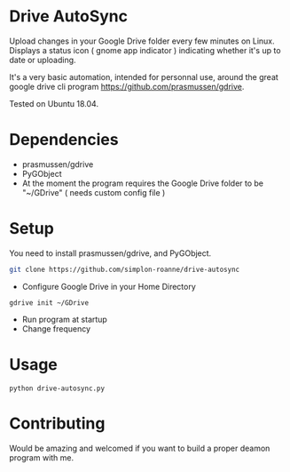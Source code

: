# Drive AutoSync

Upload changes in your Google Drive folder every few minutes on Linux.
Displays a status icon ( gnome app indicator ) indicating whether it's up to date or uploading.

It's a very basic automation, intended for personnal use, around the great google drive cli program https://github.com/prasmussen/gdrive.

Tested on Ubuntu 18.04.

# Dependencies

- prasmussen/gdrive
- PyGObject 
- At the moment the program requires the Google Drive folder to be "~/GDrive" ( needs custom config file )

# Setup

You need to install prasmussen/gdrive, and PyGObject.

```bash
git clone https://github.com/simplon-roanne/drive-autosync
```

- Configure Google Drive in your Home Directory
```
gdrive init ~/GDrive
```
- Run program at startup
- Change frequency


# Usage
``` 
python drive-autosync.py
```

# Contributing

Would be amazing and welcomed if you want to build a proper deamon program with me.